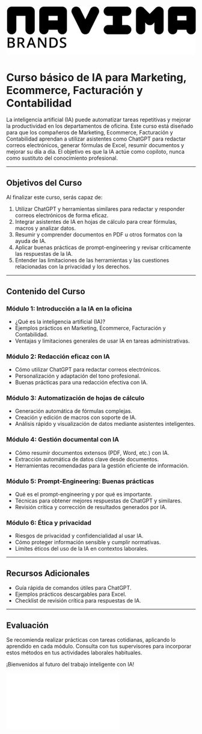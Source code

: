 ![Navima Logo](/navima_logo_negro.png)

# Curso básico de IA para Marketing, Ecommerce, Facturación y Contabilidad

La inteligencia artificial (IA) puede automatizar tareas repetitivas y mejorar la productividad en los departamentos de oficina. Este curso está diseñado para que los compañeros de Marketing, Ecommerce, Facturación y Contabilidad aprendan a utilizar asistentes como ChatGPT para redactar correos electrónicos, generar fórmulas de Excel, resumir documentos y mejorar su día a día. El objetivo es que la IA actúe como copiloto, nunca como sustituto del conocimiento profesional.

---

## Objetivos del Curso

Al finalizar este curso, serás capaz de:

1. Utilizar ChatGPT y herramientas similares para redactar y responder correos electrónicos de forma eficaz.
2. Integrar asistentes de IA en hojas de cálculo para crear fórmulas, macros y analizar datos.
3. Resumir y comprender documentos en PDF u otros formatos con la ayuda de IA.
4. Aplicar buenas prácticas de prompt-engineering y revisar críticamente las respuestas de la IA.
5. Entender las limitaciones de las herramientas y las cuestiones relacionadas con la privacidad y los derechos.

---

## Contenido del Curso

### Módulo 1: Introducción a la IA en la oficina
- ¿Qué es la inteligencia artificial (IA)?
- Ejemplos prácticos en Marketing, Ecommerce, Facturación y Contabilidad.
- Ventajas y limitaciones generales de usar IA en tareas administrativas.

### Módulo 2: Redacción eficaz con IA
- Cómo utilizar ChatGPT para redactar correos electrónicos.
- Personalización y adaptación del tono profesional.
- Buenas prácticas para una redacción efectiva con IA.

### Módulo 3: Automatización de hojas de cálculo
- Generación automática de fórmulas complejas.
- Creación y edición de macros con soporte de IA.
- Análisis rápido y visualización de datos mediante asistentes inteligentes.

### Módulo 4: Gestión documental con IA
- Cómo resumir documentos extensos (PDF, Word, etc.) con IA.
- Extracción automática de datos clave desde documentos.
- Herramientas recomendadas para la gestión eficiente de información.

### Módulo 5: Prompt-Engineering: Buenas prácticas
- Qué es el prompt-engineering y por qué es importante.
- Técnicas para obtener mejores respuestas de ChatGPT y similares.
- Revisión crítica y corrección de resultados generados por IA.

### Módulo 6: Ética y privacidad
- Riesgos de privacidad y confidencialidad al usar IA.
- Cómo proteger información sensible y cumplir normativas.
- Límites éticos del uso de la IA en contextos laborales.

---

## Recursos Adicionales

- Guía rápida de comandos útiles para ChatGPT.
- Ejemplos prácticos descargables para Excel.
- Checklist de revisión crítica para respuestas de IA.

---

## Evaluación

Se recomienda realizar prácticas con tareas cotidianas, aplicando lo aprendido en cada módulo. Consulta con tus supervisores para incorporar estos métodos en tus actividades laborales habituales.

¡Bienvenidos al futuro del trabajo inteligente con IA!

![Iniciar Curso](/oficina_basico/modulo_1.md) 




